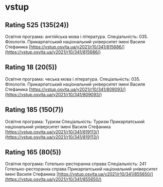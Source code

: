 # vstup
## Rating 525 (135(24))
Освітня програма: англійська мова і література.
Спеціальність: 035. Філологія.
Прикарпатський національний університет імені Василя Стефаника
[https://vstup.osvita.ua/y2021/r10/341/815686/](https://vstup.osvita.ua/y2021/r10/341/815686/)

## Rating 18 (20(5))
Освітня програма: чеська мова і література.
Спеціальність: 035. Філологія.
Прикарпатський національний університет імені Василя Стефаника
[https://vstup.osvita.ua/y2021/r10/341/809093/](https://vstup.osvita.ua/y2021/r10/341/809093/)

## Rating 185 (150(7))
Освітня програма: Туризм
Спеціальність: Туризм
Прикарпатський національний університет імені Василя Стефаника
[https://vstup.osvita.ua/y2021/r10/341/819113/](https://vstup.osvita.ua/y2021/r10/341/819113/)

## Rating 165 (80(5))
Освітня програма: Готельно-ресторанна справа
Спеціальність: 241 Готельно-ресторанна справа
Прикарпатський національний університет імені Василя Стефаника
[https://vstup.osvita.ua/y2021/r10/341/855650/](https://vstup.osvita.ua/y2021/r10/341/855650/)
